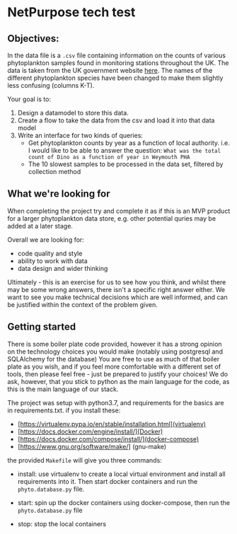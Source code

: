 # NetPurpose tech test

## Objectives:

In the data file is a `.csv` file containing information on the counts of various phytoplankton samples found in monitoring stations throughout the UK. The data is taken from the UK government website [here](https://data.gov.uk/dataset/9a86b044-58a3-46d0-8455-5046f5769627/phytoplankton-results-for-england-and-wales). The names of the different phytoplankton species have been changed to make them slightly less confusing (columns K-T).

Your goal is to:
1. Design a datamodel to store this data.
2. Create a flow to take the data from the csv and load it into that data model
3. Write an interface for two kinds of queries:
	* Get phytoplankton counts by year as a function of local authority. i.e. I would like to be able to answer the question: `What was the total count of Dino as a function of year in Weymouth PHA`
	* The 10 slowest samples to be processed in the data set, filtered by collection method

## What we're looking for

When completing the project try and complete it as if this is an MVP product for a larger phytoplankton data store, e.g. other potential quries may be added at a later stage.

Overall we are looking for:
* code quality and style
* ability to work with data
* data design and wider thinking

Ultimately - this is an exercise for us to see how you think, and whilst there may be some wrong answers, there isn't a specific right answer either. We want to see you make technical decisions which are well informed, and can be justified within the context of the problem given.

## Getting started
There is some boiler plate code provided, however it has a strong opinion on the technology choices you would make (notably using postgresql and SQLAlchemy for the database) You are free to use as much of that boiler plate as you wish, and if you feel more comfortable with a different set of tools, then please feel free - just be prepared to justify your choices! We do ask, however, that you stick to python as the main language for the code, as this is the main language of our stack.

The project was setup with python3.7, and requirements for the basics are in requirements.txt.
if you install these:

   - [https://virtualenv.pypa.io/en/stable/installation.html](virtualenv)
   - [https://docs.docker.com/engine/install/](Docker)
   - [https://docs.docker.com/compose/install/](docker-compose)
   - [https://www.gnu.org/software/make/] (gnu-make)

the provided `Makefile` will give you three commands:

* install: use virtualenv to create a local virtual environment and install all requirements into it. Then start docker containers and run the `phyto.database.py` file.

* start: spin up the docker containers using docker-compose, then run the `phyto.database.py` file

* stop: stop the local containers

